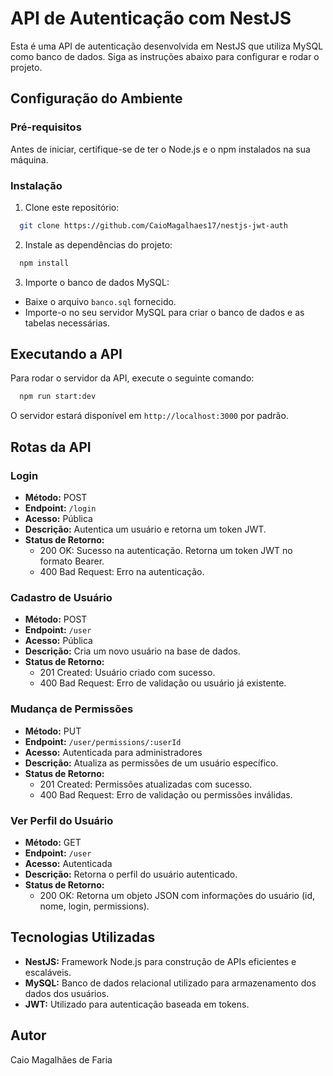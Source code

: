 # API de Autenticação com NestJS

Esta é uma API de autenticação desenvolvida em NestJS que utiliza MySQL como banco de dados. Siga as instruções abaixo para configurar e rodar o projeto.

## Configuração do Ambiente

### Pré-requisitos

Antes de iniciar, certifique-se de ter o Node.js e o npm instalados na sua máquina.

### Instalação

1. Clone este repositório:

```bash
  git clone https://github.com/CaioMagalhaes17/nestjs-jwt-auth
```


2. Instale as dependências do projeto:

```bash
  npm install
```


3. Importe o banco de dados MySQL:

- Baixe o arquivo `banco.sql` fornecido.
- Importe-o no seu servidor MySQL para criar o banco de dados e as tabelas necessárias.

## Executando a API

Para rodar o servidor da API, execute o seguinte comando:

```bash
  npm run start:dev
```


O servidor estará disponível em `http://localhost:3000` por padrão.

## Rotas da API

### Login

- **Método:** POST
- **Endpoint:** `/login`
- **Acesso:** Pública
- **Descrição:** Autentica um usuário e retorna um token JWT.
- **Status de Retorno:**
  - 200 OK: Sucesso na autenticação. Retorna um token JWT no formato Bearer.
  - 400 Bad Request: Erro na autenticação.

### Cadastro de Usuário

- **Método:** POST
- **Endpoint:** `/user`
- **Acesso:** Pública
- **Descrição:** Cria um novo usuário na base de dados.
- **Status de Retorno:**
  - 201 Created: Usuário criado com sucesso.
  - 400 Bad Request: Erro de validação ou usuário já existente.

### Mudança de Permissões

- **Método:** PUT
- **Endpoint:** `/user/permissions/:userId`
- **Acesso:** Autenticada para administradores
- **Descrição:** Atualiza as permissões de um usuário específico.
- **Status de Retorno:**
  - 201 Created: Permissões atualizadas com sucesso.
  - 400 Bad Request: Erro de validação ou permissões inválidas.

### Ver Perfil do Usuário

- **Método:** GET
- **Endpoint:** `/user`
- **Acesso:** Autenticada
- **Descrição:** Retorna o perfil do usuário autenticado.
- **Status de Retorno:**
  - 200 OK: Retorna um objeto JSON com informações do usuário (id, nome, login, permissions).

## Tecnologias Utilizadas

- **NestJS:** Framework Node.js para construção de APIs eficientes e escaláveis.
- **MySQL:** Banco de dados relacional utilizado para armazenamento dos dados dos usuários.
- **JWT:** Utilizado para autenticação baseada em tokens.

## Autor

Caio Magalhães de Faria
